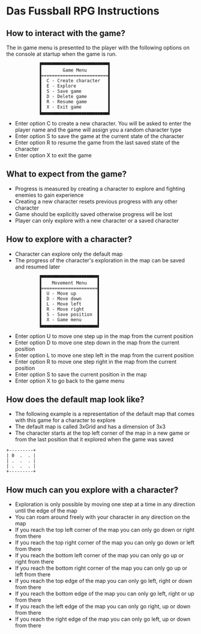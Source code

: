 # Das Fussball RPG Instructions

## How to interact with the game?

The in game menu is presented to the player with the following options on the console at startup when the game is run.

```
            ▐▀▀▀▀▀▀▀▀▀▀▀▀▀▀▀▀▀▀▀▀▀▀▀▀▀▌
            ▐        Game Menu        ▌
            ▐=========================▌
            ▐  C - Create character   ▌
            ▐  E - Explore            ▌
            ▐  S - Save game          ▌
            ▐  D - Delete game        ▌
            ▐  R - Resume game        ▌
            ▐  X - Exit game          ▌
            ▐▄▄▄▄▄▄▄▄▄▄▄▄▄▄▄▄▄▄▄▄▄▄▄▄▄▌
```

* Enter option C to create a new character. You will be asked to enter the player name and the game will assign you a random character type
* Enter option S to save the game at the current state of the character
* Enter option R to resume the game from the last saved state of the character
* Enter option X to exit the game

## What to expect from the game?

* Progress is measured by creating a character to explore and fighting enemies to gain experience
* Creating a new character resets previous progress with any other character
* Game should be explicitly saved otherwise progress will be lost
* Player can only explore with a new character or a saved character

## How to explore with a character?

* Character can explore only the default map
* The progress of the character's exploration in the map can be saved and resumed later

```
            ▐▀▀▀▀▀▀▀▀▀▀▀▀▀▀▀▀▀▀▀▀▀▌
            ▐    Movement Menu    ▌
            ▐=====================▌
            ▐  U - Move up        ▌
            ▐  D - Move down      ▌
            ▐  L - Move left      ▌
            ▐  R - Move right     ▌
            ▐  S - Save position  ▌
            ▐  X - Game menu      ▌
            ▐▄▄▄▄▄▄▄▄▄▄▄▄▄▄▄▄▄▄▄▄▄▌
```

* Enter option U to move one step up in the map from the current position
* Enter option D to move one step down in the map from the current position
* Enter option L to move one step left in the map from the current position
* Enter option R to move one step right in the map from the current position
* Enter option S to save the current position in the map
* Enter option X to go back to the game menu

## How does the default map look like?

* The following example is a representation of the default map that comes with this game for a character to explore
* The default map is called 3xGrid and has a dimension of 3x3
* The character starts at the top left corner of the map in a new game or from the last position that it explored when the game was saved

```
+---------+
| 0  .  . |
| .  .  . |
| .  .  . |
+---------+
```

## How much can you explore with a character?

* Exploration is only possible by moving one step at a time in any direction until the edge of the map
* You can roam around freely with your character in any direction on the map
* If you reach the top left corner of the map you can only go down or right from there
* If you reach the top right corner of the map you can only go down or left from there
* If you reach the bottom left corner of the map you can only go up or right from there
* If you reach the bottom right corner of the map you can only go up or left from there
* If you reach the top edge of the map you can only go left, right or down from there
* If you reach the bottom edge of the map you can only go left, right or up from there
* If you reach the left edge of the map you can only go right, up or down from there
* If you reach the right edge of the map you can only go left, up or down from there
